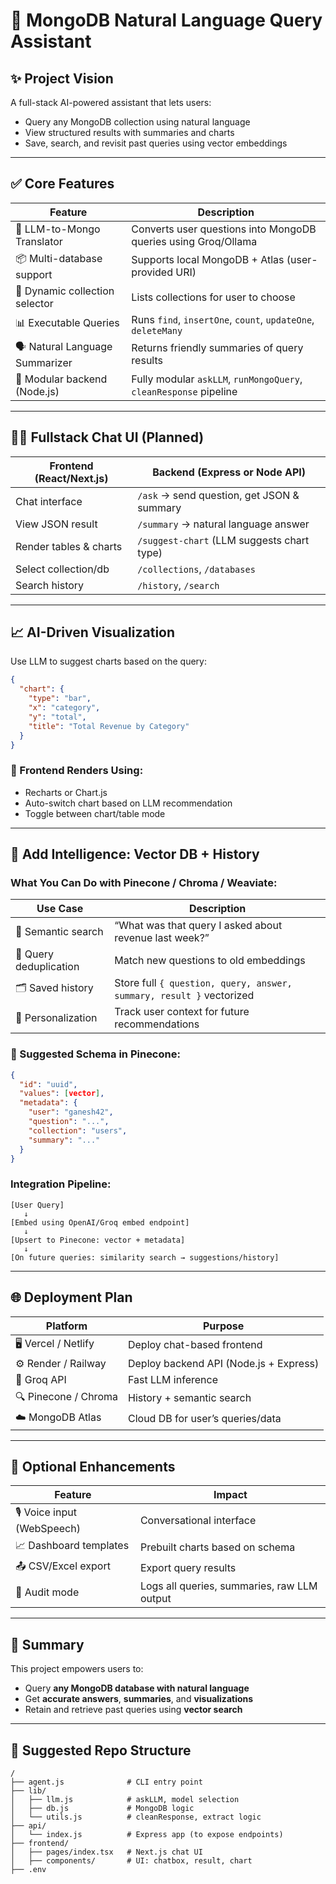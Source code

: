 # 🧠 MongoDB Natural Language Query Assistant

## ✨ Project Vision

A full-stack AI-powered assistant that lets users:

* Query any MongoDB collection using natural language
* View structured results with summaries and charts
* Save, search, and revisit past queries using vector embeddings

---

## ✅ Core Features

| Feature                         | Description                                                       |
| ------------------------------- | ----------------------------------------------------------------- |
| 🧠 LLM-to-Mongo Translator      | Converts user questions into MongoDB queries using Groq/Ollama    |
| 📦 Multi-database support       | Supports local MongoDB + Atlas (user-provided URI)                |
| 📁 Dynamic collection selector  | Lists collections for user to choose                              |
| 📊 Executable Queries           | Runs `find`, `insertOne`, `count`, `updateOne`, `deleteMany`      |
| 🗣️ Natural Language Summarizer | Returns friendly summaries of query results                       |
| 🔌 Modular backend (Node.js)    | Fully modular `askLLM`, `runMongoQuery`, `cleanResponse` pipeline |

---

## 🧑‍💻 Fullstack Chat UI (Planned)

| Frontend (React/Next.js) | Backend (Express or Node API)              |
| ------------------------ | ------------------------------------------ |
| Chat interface           | `/ask` → send question, get JSON & summary |
| View JSON result         | `/summary` → natural language answer       |
| Render tables & charts   | `/suggest-chart` (LLM suggests chart type) |
| Select collection/db     | `/collections`, `/databases`               |
| Search history           | `/history`, `/search`                      |

---

## 📈 AI-Driven Visualization

Use LLM to suggest charts based on the query:

```json
{
  "chart": {
    "type": "bar",
    "x": "category",
    "y": "total",
    "title": "Total Revenue by Category"
  }
}
```

### 🔧 Frontend Renders Using:

* Recharts or Chart.js
* Auto-switch chart based on LLM recommendation
* Toggle between chart/table mode

---

## 🧠 Add Intelligence: Vector DB + History

### What You Can Do with Pinecone / Chroma / Weaviate:

| Use Case               | Description                                                          |
| ---------------------- | -------------------------------------------------------------------- |
| 💬 Semantic search     | “What was that query I asked about revenue last week?”               |
| 🧠 Query deduplication | Match new questions to old embeddings                                |
| 🗂️ Saved history      | Store full `{ question, query, answer, summary, result }` vectorized |
| 📌 Personalization     | Track user context for future recommendations                        |

### 🧬 Suggested Schema in Pinecone:

```json
{
  "id": "uuid",
  "values": [vector],
  "metadata": {
    "user": "ganesh42",
    "question": "...",
    "collection": "users",
    "summary": "..."
  }
}
```

### Integration Pipeline:

```text
[User Query]
   ↓
[Embed using OpenAI/Groq embed endpoint]
   ↓
[Upsert to Pinecone: vector + metadata]
   ↓
[On future queries: similarity search → suggestions/history]
```

---

## 🌐 Deployment Plan

| Platform             | Purpose                                |
| -------------------- | -------------------------------------- |
| 🖥️ Vercel / Netlify | Deploy chat-based frontend             |
| ⚙️ Render / Railway  | Deploy backend API (Node.js + Express) |
| 🧠 Groq API          | Fast LLM inference                     |
| 🔍 Pinecone / Chroma | History + semantic search              |
| ☁️ MongoDB Atlas     | Cloud DB for user’s queries/data       |

---

## 🧩 Optional Enhancements

| Feature                     | Impact                                      |
| --------------------------- | ------------------------------------------- |
| 🎙️ Voice input (WebSpeech) | Conversational interface                    |
| 📈 Dashboard templates      | Prebuilt charts based on schema             |
| 📤 CSV/Excel export         | Export query results                        |
| 🧾 Audit mode               | Logs all queries, summaries, raw LLM output |

---

## 🧠 Summary

This project empowers users to:

* Query **any MongoDB database with natural language**
* Get **accurate answers**, **summaries**, and **visualizations**
* Retain and retrieve past queries using **vector search**

---

## 📁 Suggested Repo Structure

```
/
├── agent.js              # CLI entry point
├── lib/
│   ├── llm.js            # askLLM, model selection
│   ├── db.js             # MongoDB logic
│   └── utils.js          # cleanResponse, extract logic
├── api/
│   └── index.js          # Express app (to expose endpoints)
├── frontend/
│   ├── pages/index.tsx   # Next.js chat UI
│   ├── components/       # UI: chatbox, result, chart
├── .env
```
